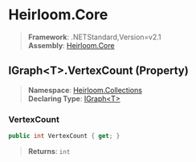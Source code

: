 # Heirloom.Core

> **Framework**: .NETStandard,Version=v2.1  
> **Assembly**: [Heirloom.Core][0]

## IGraph\<T>.VertexCount (Property)

> **Namespace**: [Heirloom.Collections][0]  
> **Declaring Type**: [IGraph\<T>][1]

### VertexCount

```cs
public int VertexCount { get; }
```

> **Returns**: `int`

[0]: ../../../Heirloom.Core.md
[1]: ../IGraph[T].md
